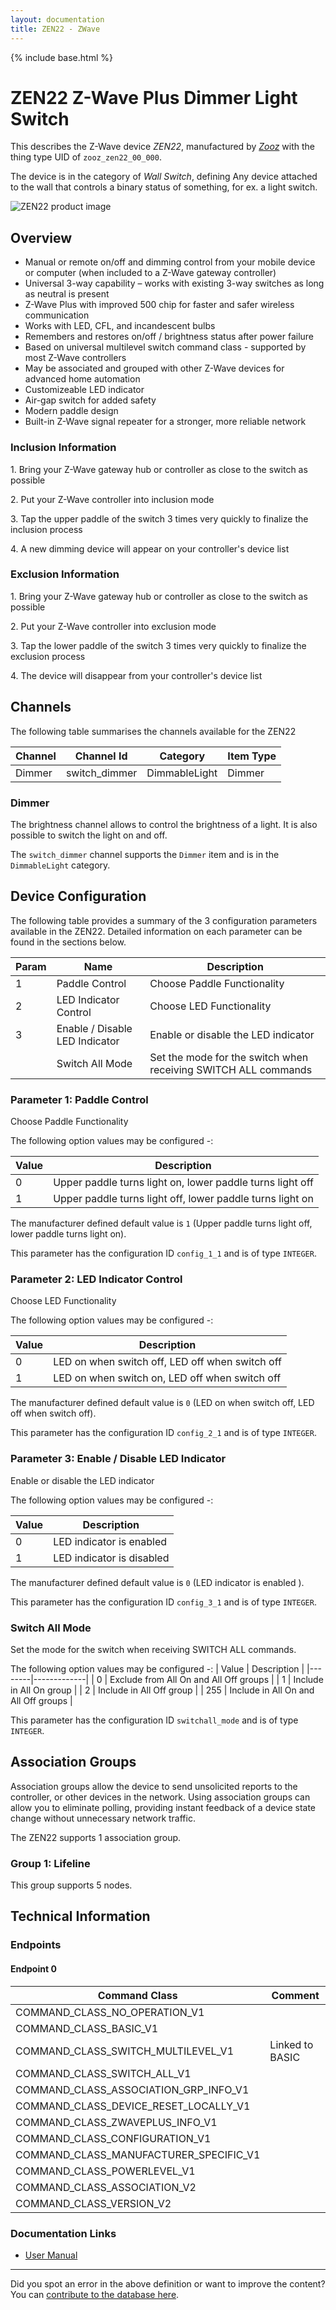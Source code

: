 ```yaml
---
layout: documentation
title: ZEN22 - ZWave
---
```


{% include base.html %}

# ZEN22 Z-Wave Plus Dimmer Light Switch
This describes the Z-Wave device *ZEN22*, manufactured by *[Zooz](http://www.getzooz.com/)* with the thing type UID of ```zooz_zen22_00_000```.

The device is in the category of *Wall Switch*, defining Any device attached to the wall that controls a binary status of something, for ex. a light switch.

![ZEN22 product image](https://www.cd-jackson.com/zwave_device_uploads/706/706_default.jpg)


## Overview

- Manual or remote on/off and dimming control from your mobile device or computer (when included to a Z-Wave gateway controller)
- Universal 3-way capability – works with existing 3-way switches as long as neutral is present
- Z-Wave Plus with improved 500 chip for faster and safer wireless communication
- Works with LED, CFL, and incandescent bulbs
- Remembers and restores on/off / brightness status after power failure
- Based on universal multilevel switch command class - supported by most Z-Wave controllers
- May be associated and grouped with other Z-Wave devices for advanced home automation
- Customizeable LED indicator
- Air-gap switch for added safety
- Modern paddle design
- Built-in Z-Wave signal repeater for a stronger, more reliable network

### Inclusion Information

1\. Bring your Z-Wave gateway hub or controller as close to the switch as possible

2\. Put your Z-Wave controller into inclusion mode

3\. Tap the upper paddle of the switch 3 times very quickly to finalize the inclusion process

4\. A new dimming device will appear on your controller's device list

### Exclusion Information

1\. Bring your Z-Wave gateway hub or controller as close to the switch as possible

2\. Put your Z-Wave controller into exclusion mode

3\. Tap the lower paddle of the switch 3 times very quickly to finalize the exclusion process

4\. The device will disappear from your controller's device list

## Channels

The following table summarises the channels available for the ZEN22

| Channel | Channel Id | Category | Item Type |
|---------|------------|----------|-----------|
| Dimmer | switch_dimmer | DimmableLight | Dimmer | 

### Dimmer

The brightness channel allows to control the brightness of a light.
            It is also possible to switch the light on and off.
        

The ```switch_dimmer``` channel supports the ```Dimmer``` item and is in the ```DimmableLight``` category.



## Device Configuration

The following table provides a summary of the 3 configuration parameters available in the ZEN22.
Detailed information on each parameter can be found in the sections below.

| Param | Name  | Description |
|-------|-------|-------------|
| 1 | Paddle Control | Choose Paddle Functionality |
| 2 | LED Indicator Control | Choose LED Functionality |
| 3 | Enable / Disable LED Indicator  | Enable or disable the LED indicator |
|  | Switch All Mode | Set the mode for the switch when receiving SWITCH ALL commands |

### Parameter 1: Paddle Control

Choose Paddle Functionality

The following option values may be configured -:

| Value  | Description |
|--------|-------------|
| 0 | Upper paddle turns light on, lower paddle turns light off |
| 1 | Upper paddle turns light off, lower paddle turns light on |

The manufacturer defined default value is ```1``` (Upper paddle turns light off, lower paddle turns light on).

This parameter has the configuration ID ```config_1_1``` and is of type ```INTEGER```.


### Parameter 2: LED Indicator Control

Choose LED Functionality

The following option values may be configured -:

| Value  | Description |
|--------|-------------|
| 0 | LED on when switch off, LED off when switch off |
| 1 | LED on when switch on, LED off when switch off |

The manufacturer defined default value is ```0``` (LED on when switch off, LED off when switch off).

This parameter has the configuration ID ```config_2_1``` and is of type ```INTEGER```.


### Parameter 3: Enable / Disable LED Indicator 

Enable or disable the LED indicator

The following option values may be configured -:

| Value  | Description |
|--------|-------------|
| 0 | LED indicator is enabled |
| 1 | LED indicator is disabled |

The manufacturer defined default value is ```0``` (LED indicator is enabled ).

This parameter has the configuration ID ```config_3_1``` and is of type ```INTEGER```.

### Switch All Mode

Set the mode for the switch when receiving SWITCH ALL commands.

The following option values may be configured -:
| Value  | Description |
|--------|-------------|
| 0 | Exclude from All On and All Off groups |
| 1 | Include in All On group |
| 2 | Include in All Off group |
| 255 | Include in All On and All Off groups |

This parameter has the configuration ID ```switchall_mode``` and is of type ```INTEGER```.


## Association Groups

Association groups allow the device to send unsolicited reports to the controller, or other devices in the network. Using association groups can allow you to eliminate polling, providing instant feedback of a device state change without unnecessary network traffic.

The ZEN22 supports 1 association group.

### Group 1: Lifeline


This group supports 5 nodes.

## Technical Information

### Endpoints

#### Endpoint 0

| Command Class | Comment |
|---------------|---------|
| COMMAND_CLASS_NO_OPERATION_V1| |
| COMMAND_CLASS_BASIC_V1| |
| COMMAND_CLASS_SWITCH_MULTILEVEL_V1| Linked to BASIC|
| COMMAND_CLASS_SWITCH_ALL_V1| |
| COMMAND_CLASS_ASSOCIATION_GRP_INFO_V1| |
| COMMAND_CLASS_DEVICE_RESET_LOCALLY_V1| |
| COMMAND_CLASS_ZWAVEPLUS_INFO_V1| |
| COMMAND_CLASS_CONFIGURATION_V1| |
| COMMAND_CLASS_MANUFACTURER_SPECIFIC_V1| |
| COMMAND_CLASS_POWERLEVEL_V1| |
| COMMAND_CLASS_ASSOCIATION_V2| |
| COMMAND_CLASS_VERSION_V2| |

### Documentation Links

* [User Manual](https://www.cd-jackson.com/zwave_device_uploads/706/zooz-z-wave-plus-dimmer-switch-zen22-ver2-manual.pdf)

---

Did you spot an error in the above definition or want to improve the content?
You can [contribute to the database here](http://www.cd-jackson.com/index.php/zwave/zwave-device-database/zwave-device-list/devicesummary/706).
